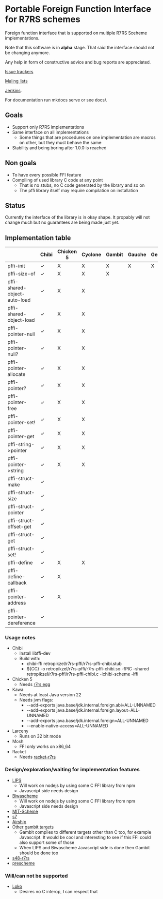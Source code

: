 # Portable Foreign Function Interface for R7RS schemes

Foreign function interface that is supported on multiple R7RS Sceheme implementations.

Note that this software is in **alpha** stage. That said the interface should not be changing anymore.

Any help in form of constructive advice and bug reports are appreciated.

[Issue trackers](https://sr.ht/~retropikzel/r7rs-pffi/trackers)

[Maling lists](https://sr.ht/~retropikzel/r7rs-pffi/lists)

[Jenkins](https://jenkins.scheme.org/job/r7rs/job/r7rs-srfi/job/main/).

For documentation run mkdocs serve or see docs/.

## Goals

- Support only R7RS implementations
- Same interface on all implementations
  - Some things that are procedures on one implementation are macros on other,
  but they must behave the same
- Stability and being boring after 1.0.0 is reached

## Non goals

- To have every possible FFI feature
- Compiling of used library C code at any point
    - That is no stubs, no C code generated by the library and so on
    - The pffi library itself may require compilation on installation

## Status

Currently the interface of the library is in okay shape. It propably will not change much but no
guarantees are being made just yet.

## Implementation table

|                                 | Chibi | Chicken 5 | Cyclone |  Gambit | Gauche | Gerbil | Guile | Kawa | Larceny | Mosh | Racket | Sagittarius | Skint | STklos | tr7 | Ypsilon |
| ------------------------------- | ----- | --------- | ------- | ------- | ------ | ------ | ----- | ---- | ------- | ---- | ------ | ----------- | ----- | ------ | --- | ------- |
| pffi-init                       |&check;| X         | X       | X       | X      | X      | X     | X    | X       | X    | X      | X           | X     | X      |     |         |
| pffi-size-of                    |&check;| X         | X       | X       |        |        | X     | X    |         | X    | X      | X           |       | X      |     |         |
| pffi-shared-object-auto-load    |&check;| X         | X       |         |        |        | X     | X    |         | X    | X      | X           |       | X      |     |         |
| pffi-shared-object-load         |&check;| X         | X       |         |        |        | X     | X    |         | X    | X      | X           |       | X      |     |         |
| pffi-pointer-null               |&check;| X         | X       |         |        |        | X     | X    |         | X    | X      | X           |       | X      |     |         |
| pffi-pointer-null?              |&check;| X         | X       |         |        |        | X     | X    |         | X    | X      | X           |       | X      |     |         |
| pffi-pointer-allocate           |&check;| X         | X       |         |        |        | X     | X    |         | X    | X      | X           |       | X      |     |         |
| pffi-pointer?                   |&check;| X         | X       |         |        |        | X     | X    |         | X    | X      | X           |       | X      |     |         |
| pffi-pointer-free               |&check;| X         | X       |         |        |        | X     | X    |         | X    | X      | X           |       | X      |     |         |
| pffi-pointer-set!               |&check;| X         | X       |         |        |        | X     | X    |         | X    | X      | X           |       |        |     |         |
| pffi-pointer-get                |&check;| X         | X       |         |        |        | X     | X    |         | X    | X      | X           |       |        |     |         |
| pffi-string->pointer            |&check;| X         | X       |         |        |        | X     | X    |         | X    | X      | X           |       |        |     |         |
| pffi-pointer->string            |&check;| X         | X       |         |        |        | X     | X    |         | X    | X      | X           |       |        |     |         |
| pffi-struct-make                |&check;|
| pffi-struct-size                |&check;|
| pffi-struct-pointer             |&check;|
| pffi-struct-offset-get          |&check;|
| pffi-struct-get                 |&check;|
| pffi-struct-set!                |&check;|
| pffi-define                     |&check;| X         | X       |         |        |        | X     | X    |         | X    | X      | X           |       |        |     |         |
| pffi-define-callback            |&check;| X         |         |         |        |        | X     |      |         | X    | X      | X           |       |        |     |         |
| pffi-pointer-address            |&check;| X         |         |         |        |        | X     |      |         |      | X      | X           |       |        |     |         |
| pffi-pointer-dereference        |&check;|           |         |         |        |        | X     | X    |         |      | X      | X           |       |        |     |         |

### Usage notes

- Chibi
    - Install libffi-dev
    - Build with:
      - chibi-ffi retropikzel/r7rs-pffi/r7rs-pffi-chibi.stub
      - ${CC} -o retropikzel/r7rs-pffi/r7rs-pffi-chibi.so -fPIC -shared retropikzel/r7rs-pffi/r7rs-pffi-chibi.c -lchibi-scheme -lffi
- Chicken 5
    - Needs [r7rs egg](https://wiki.call-cc.org/eggref/5/r7rs)
- Kawa
    - Needs at least Java version 22
    - Needs jvm flags:
        - --add-exports java.base/jdk.internal.foreign.abi=ALL-UNNAMED
        - --add-exports java.base/jdk.internal.foreign.layout=ALL-UNNAMED
        - --add-exports java.base/jdk.internal.foreign=ALL-UNNAMED
        - --enable-native-access=ALL-UNNAMED
- Larceny
    - Runs on 32 bit mode
- Mosh
    - FFI only works on x86_64
- Racket
    - Needs [racket-r7rs](https://github.com/lexi-lambda/racket-r7rs)

### Design/exploration/waiting for implementation features

- [LIPS](https://lips.js.org/)
    - Will work on nodejs by using some C FFI library from npm
    - Javascript side needs design
- [Biwascheme](https://www.biwascheme.org/)
    - Will work on nodejs by using some C FFI library from npm
    - Javascript side needs design
- [MIT-Scheme](https://www.gnu.org/software/mit-scheme/)
- [s7](https://scheme.fail://ccrma.stanford.edu/software/snd/snd/s7.html)
- [Airship](https://gitlab.com/mbabich/airship-scheme)
- [Other gambit targets](https://gambitscheme.org/)
  - Gambit compiles to different targets other than C too, for example Javascript. It would be cool
  and interesting to see if this FFI could also support some of those
  - When LIPS and Biwascheme Javascript side is done then Gambit should be done too
- [s48-r7rs](https://codeberg.org/prescheme/s48-r7rs)
- [prescheme](https://codeberg.org/prescheme/prescheme)

### Will/can not be supported

- [Loko](https://scheme.fail/)
    - Desires no C interop, I can respect that
